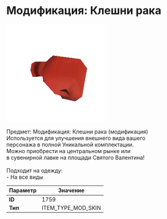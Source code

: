 # Модификация: Клешни рака

![Item Image](../img/1759.webp?raw=true)

Предмет: Модификация: Клешни рака (модификация)<br>Используется для улучшения внешнего вида вашего<br>персонажа в полной Уникальной комплектации.<br>Можно приобрести на центральном рынке или<br>в сувенирной лавке на площади Святого Валентина!<br><br>Подходит на одежду: <br> - На все виды<br>


| Параметр | Значение |
|----------|----------|
| **ID** | 1759 |
| **Тип** | ITEM_TYPE_MOD_SKIN |

